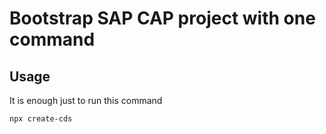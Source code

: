 # Bootstrap SAP CAP project with one command

## Usage

It is enough just to run this command

```bash
npx create-cds
```
